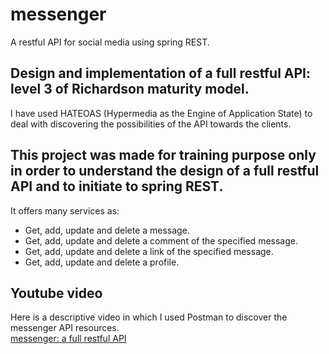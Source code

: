 # messenger
A restful API for social media using spring REST.

## Design and implementation of a full restful API: level 3 of Richardson maturity model.
I have used HATEOAS (Hypermedia as the Engine of Application State)  to deal with discovering the possibilities of the API
towards the clients.

## This project was made for training purpose only in order to understand the design of a full restful API and to initiate to spring REST.

It offers many services as:  
- Get, add, update and delete a message.
- Get, add, update and delete a comment of the specified message.
- Get, add, update and delete a link of the specified message.
- Get, add, update and delete a profile.  

## Youtube video  
Here is a descriptive video in which I used Postman to discover the messenger API resources.  
[messenger: a full restful API](https://youtu.be/MDiACy7v42U)
